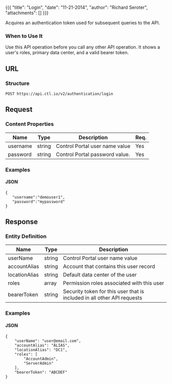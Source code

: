 {{{
  "title": "Login",
  "date": "11-21-2014",
  "author": "Richard Seroter",
  "attachments": []
}}}

Acquires an authentication token used for subsequent queries to the API.

### When to Use It

Use this API operation before you call any other API operation. It shows a user's roles, primary data center, and a valid bearer token.

## URL

### Structure

    POST https://api.ctl.io/v2/authentication/login

## Request

### Content Properties

<table>
  <thead>
    <tr>
      <th>Name</th>
      <th>Type</th>
      <th>Description</th>
      <th>Req.</th>
    </tr>
  </thead>
  <tbody>
    <tr>
      <td>username</td>
      <td>string</td>
      <td>Control Portal user name value</td>
      <td>Yes</td>
    </tr>
    <tr>
      <td>password</td>
      <td>string</td>
      <td>Control Portal password value.</td>
      <td>Yes</td>
    </tr>
  </tbody>
</table>

### Examples

#### JSON

    {
       "username":"demouser1",
       "password":"mypassword"
    }

## Response

### Entity Definition

<table>
  <thead>
    <tr>
      <th>Name</th>
      <th>Type</th>
      <th>Description</th>
    </tr>
  </thead>
  <tbody>
    <tr>
      <td>userName</td>
      <td>string</td>
      <td>Control Portal user name value</td>
    </tr>
    <tr>
      <td>accountAlias</td>
      <td>string</td>
      <td>Account that contains this user record</td>
    </tr>
    <tr>
      <td>locationAlias</td>
      <td>string</td>
      <td>Default data center of the user</td>
    </tr>
    <tr>
      <td>roles</td>
      <td>array</td>
      <td>Permission roles associated with this user</td>
    </tr>
    <tr>
      <td>bearerToken</td>
      <td>string</td>
      <td>Security token for this user that is included in all other API requests</td>
    </tr>
  </tbody>
</table>

### Examples

#### JSON

    {
        "userName": "user@email.com",
        "accountAlias": "ALIAS",
        "locationAlias": "DC1",
        "roles": [
            "AccountAdmin",
            "ServerAdmin"
        ],
        "bearerToken": "ABCDEF"
    }
